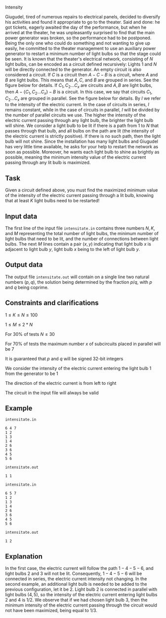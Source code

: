 Intensity

Giugudel, tired of numerous repairs to electrical panels, decided to diversify his activities and found it appropriate to go to the theater. Said and done: he got tickets, eagerly awaited the day of the performance, but when he arrived at the theater, he was unpleasantly surprised to find that the main power generator was broken, so the performance had to be postponed. Being the only one who could do something and not wanting to give up easily, he committed to the theater management to use an auxiliary power generator to restart a minimum number of light bulbs so that the stage could be seen. It is known that the theater's electrical network, consisting of $N$ light bulbs, can be encoded as a circuit defined recursively: Lights $1$ and $N$ will be directly connected to the generator. An empty circuit is also considered a circuit. If $C$ is a circuit then $A-C-B$ is a circuit, where $A$ and $B$ are light bulbs. This means that $A , C$, and $B$ are grouped in series. See the figure below for details. If $C_1 ,C_2 \dots C_x$ are circuits and $A , B$ are light bulbs, then $A-\{C_1 ,C_2 \dots C_x\}-B$ is a circuit. In this case, we say that circuits $C_1 ,C_2 \dots C_x$ are grouped in parallel. See the figure below for details. By $I$ we refer to the intensity of the electric current. In the case of circuits in series, $I$ remains constant, while in the case of circuits in parallel, $I$ will be divided by the number of parallel circuits we use. The higher the intensity of the electric current passing through any light bulb, the brighter the light bulb will shine. We consider a light bulb to be lit if there is a path from $1$ to $N$ that passes through that bulb, and all bulbs on the path are lit (the intensity of the electric current is strictly positive). If there is no such path, then the light bulb will not shine. Since the installation has many light bulbs and Giugudel has very little time available, he asks for your help to restart the network as soon as possible. Moreover, he wants each light bulb to shine as brightly as possible, meaning the minimum intensity value of the electric current passing through any lit bulb is maximized.

## Task

Given a circuit defined above, you must find the maximized minimum value of the intensity of the electric current passing through a lit bulb, knowing that at least $K$ light bulbs need to be restarted!

## Input data

The first line of the input file `intensitate.in` contains three numbers $N, K$, and $M$ representing the total number of light bulbs, the minimum number of light bulbs that need to be lit, and the number of connections between light bulbs. The next $M$ lines contain a pair $(x,y)$ indicating that light bulb $x$ is adjacent to light bulb $y$, light bulb $x$ being to the left of light bulb $y$.

## Output data

The output file `intensitate.out` will contain on a single line two natural numbers $(p,q)$, the solution being determined by the fraction $p/q$, with $p$ and $q$ being coprime.

## Constraints and clarifications

$1 \leq K \leq N \leq 100$

$1 \leq M \leq 2 * N$

For $30\%$ of tests $N \leq 30$

For $70\%$ of tests the maximum number $x$ of subcircuits placed in parallel will be $7$

It is guaranteed that $p$ and $q$ will be signed 32-bit integers

We consider the intensity of the electric current entering the light bulb $1$ from the generator to be $1$

The direction of the electric current is from left to right

The circuit in the input file will always be valid

## Example

`intensitate.in` 
```
6 4 7 
1 2 
1 3 
1 4 
2 6 
3 6 
4 5 
5 6
```
`intensitate.out` 
```
1 1
```
`intensitate.in` 
```
6 5 7 
1 2 
1 3 
1 4 
2 6 
3 6 
4 5 
5 6
```
`intensitate.out` 
```
1 2
```

## Explanation

In the first case, the electric current will follow the path $1-4-5-6$, and light bulbs $2$ and $3$ will not be lit. Consequently, $1-4-5-6$ will be connected in series, the electric current intensity not changing. In the second example, an additional light bulb is needed to be added to the previous configuration, let it be $2$. Light bulb $2$ is connected in parallel with light bulbs $(4,5)$, so the intensity of the electric current entering light bulbs $2$ and $4$ is $1/2$. We observe that if we had chosen light bulb $3$, then the minimum intensity of the electric current passing through the circuit would not have been maximized, being equal to $1/3$.